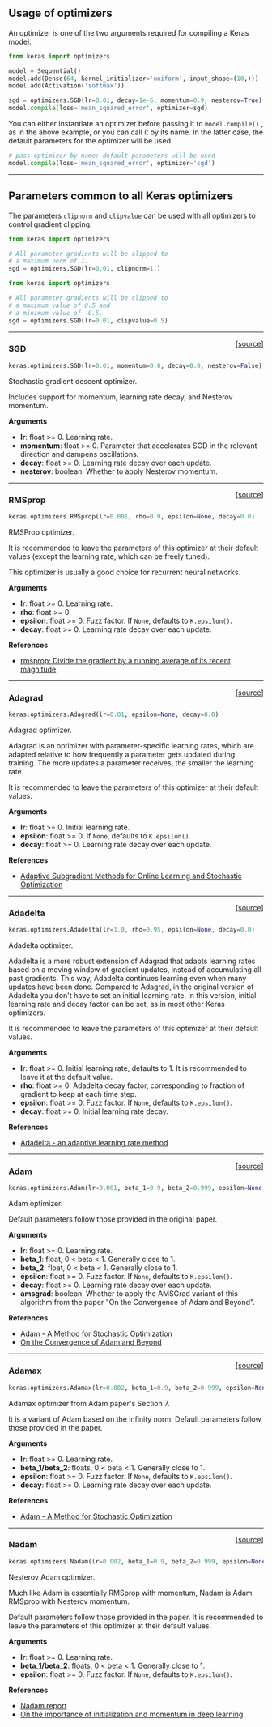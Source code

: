 
## Usage of optimizers

An optimizer is one of the two arguments required for compiling a Keras model:

```python
from keras import optimizers

model = Sequential()
model.add(Dense(64, kernel_initializer='uniform', input_shape=(10,)))
model.add(Activation('softmax'))

sgd = optimizers.SGD(lr=0.01, decay=1e-6, momentum=0.9, nesterov=True)
model.compile(loss='mean_squared_error', optimizer=sgd)
```

You can either instantiate an optimizer before passing it to `model.compile()` , as in the above example, or you can call it by its name. In the latter case, the default parameters for the optimizer will be used.

```python
# pass optimizer by name: default parameters will be used
model.compile(loss='mean_squared_error', optimizer='sgd')
```

---

## Parameters common to all Keras optimizers

The parameters `clipnorm` and `clipvalue` can be used with all optimizers to control gradient clipping:

```python
from keras import optimizers

# All parameter gradients will be clipped to
# a maximum norm of 1.
sgd = optimizers.SGD(lr=0.01, clipnorm=1.)
```

```python
from keras import optimizers

# All parameter gradients will be clipped to
# a maximum value of 0.5 and
# a minimum value of -0.5.
sgd = optimizers.SGD(lr=0.01, clipvalue=0.5)
```

---

<span style="float:right;">[[source]](https://github.com/keras-team/keras/blob/master/keras/optimizers.py#L157)</span>
### SGD

```python
keras.optimizers.SGD(lr=0.01, momentum=0.0, decay=0.0, nesterov=False)
```

Stochastic gradient descent optimizer.

Includes support for momentum,
learning rate decay, and Nesterov momentum.

__Arguments__

- __lr__: float >= 0. Learning rate.
- __momentum__: float >= 0. Parameter that accelerates SGD
    in the relevant direction and dampens oscillations.
- __decay__: float >= 0. Learning rate decay over each update.
- __nesterov__: boolean. Whether to apply Nesterov momentum.
    
----

<span style="float:right;">[[source]](https://github.com/keras-team/keras/blob/master/keras/optimizers.py#L220)</span>
### RMSprop

```python
keras.optimizers.RMSprop(lr=0.001, rho=0.9, epsilon=None, decay=0.0)
```

RMSProp optimizer.

It is recommended to leave the parameters of this optimizer
at their default values
(except the learning rate, which can be freely tuned).

This optimizer is usually a good choice for recurrent
neural networks.

__Arguments__

- __lr__: float >= 0. Learning rate.
- __rho__: float >= 0.
- __epsilon__: float >= 0. Fuzz factor. If `None`, defaults to `K.epsilon()`.
- __decay__: float >= 0. Learning rate decay over each update.

__References__

- [rmsprop: Divide the gradient by a running average of its recent magnitude
   ](http://www.cs.toronto.edu/~tijmen/csc321/slides/lecture_slides_lec6.pdf)
    
----

<span style="float:right;">[[source]](https://github.com/keras-team/keras/blob/master/keras/optimizers.py#L288)</span>
### Adagrad

```python
keras.optimizers.Adagrad(lr=0.01, epsilon=None, decay=0.0)
```

Adagrad optimizer.

Adagrad is an optimizer with parameter-specific learning rates,
which are adapted relative to how frequently a parameter gets
updated during training. The more updates a parameter receives,
the smaller the learning rate.

It is recommended to leave the parameters of this optimizer
at their default values.

__Arguments__

- __lr__: float >= 0. Initial learning rate.
- __epsilon__: float >= 0. If `None`, defaults to `K.epsilon()`.
- __decay__: float >= 0. Learning rate decay over each update.

__References__

- [Adaptive Subgradient Methods for Online Learning and Stochastic
   Optimization](http://www.jmlr.org/papers/volume12/duchi11a/duchi11a.pdf)
    
----

<span style="float:right;">[[source]](https://github.com/keras-team/keras/blob/master/keras/optimizers.py#L353)</span>
### Adadelta

```python
keras.optimizers.Adadelta(lr=1.0, rho=0.95, epsilon=None, decay=0.0)
```

Adadelta optimizer.

Adadelta is a more robust extension of Adagrad
that adapts learning rates based on a moving window of gradient updates,
instead of accumulating all past gradients. This way, Adadelta continues
learning even when many updates have been done. Compared to Adagrad, in the
original version of Adadelta you don't have to set an initial learning
rate. In this version, initial learning rate and decay factor can
be set, as in most other Keras optimizers.

It is recommended to leave the parameters of this optimizer
at their default values.

__Arguments__

- __lr__: float >= 0. Initial learning rate, defaults to 1.
    It is recommended to leave it at the default value.
- __rho__: float >= 0. Adadelta decay factor, corresponding to fraction of
    gradient to keep at each time step.
- __epsilon__: float >= 0. Fuzz factor. If `None`, defaults to `K.epsilon()`.
- __decay__: float >= 0. Initial learning rate decay.

__References__

- [Adadelta - an adaptive learning rate method](
   https://arxiv.org/abs/1212.5701)
    
----

<span style="float:right;">[[source]](https://github.com/keras-team/keras/blob/master/keras/optimizers.py#L436)</span>
### Adam

```python
keras.optimizers.Adam(lr=0.001, beta_1=0.9, beta_2=0.999, epsilon=None, decay=0.0, amsgrad=False)
```

Adam optimizer.

Default parameters follow those provided in the original paper.

__Arguments__

- __lr__: float >= 0. Learning rate.
- __beta_1__: float, 0 < beta < 1. Generally close to 1.
- __beta_2__: float, 0 < beta < 1. Generally close to 1.
- __epsilon__: float >= 0. Fuzz factor. If `None`, defaults to `K.epsilon()`.
- __decay__: float >= 0. Learning rate decay over each update.
- __amsgrad__: boolean. Whether to apply the AMSGrad variant of this
    algorithm from the paper "On the Convergence of Adam and
    Beyond".

__References__

- [Adam - A Method for Stochastic Optimization](
   https://arxiv.org/abs/1412.6980v8)
- [On the Convergence of Adam and Beyond](
   https://openreview.net/forum?id=ryQu7f-RZ)
    
----

<span style="float:right;">[[source]](https://github.com/keras-team/keras/blob/master/keras/optimizers.py#L527)</span>
### Adamax

```python
keras.optimizers.Adamax(lr=0.002, beta_1=0.9, beta_2=0.999, epsilon=None, decay=0.0)
```

Adamax optimizer from Adam paper's Section 7.

It is a variant of Adam based on the infinity norm.
Default parameters follow those provided in the paper.

__Arguments__

- __lr__: float >= 0. Learning rate.
- __beta_1/beta_2__: floats, 0 < beta < 1. Generally close to 1.
- __epsilon__: float >= 0. Fuzz factor. If `None`, defaults to `K.epsilon()`.
- __decay__: float >= 0. Learning rate decay over each update.

__References__

- [Adam - A Method for Stochastic Optimization](
   https://arxiv.org/abs/1412.6980v8)
    
----

<span style="float:right;">[[source]](https://github.com/keras-team/keras/blob/master/keras/optimizers.py#L605)</span>
### Nadam

```python
keras.optimizers.Nadam(lr=0.002, beta_1=0.9, beta_2=0.999, epsilon=None, schedule_decay=0.004)
```

Nesterov Adam optimizer.

Much like Adam is essentially RMSprop with momentum,
Nadam is Adam RMSprop with Nesterov momentum.

Default parameters follow those provided in the paper.
It is recommended to leave the parameters of this optimizer
at their default values.

__Arguments__

- __lr__: float >= 0. Learning rate.
- __beta_1/beta_2__: floats, 0 < beta < 1. Generally close to 1.
- __epsilon__: float >= 0. Fuzz factor. If `None`, defaults to `K.epsilon()`.

__References__

- [Nadam report](http://cs229.stanford.edu/proj2015/054_report.pdf)
- [On the importance of initialization and momentum in deep learning](
   http://www.cs.toronto.edu/~fritz/absps/momentum.pdf)
    
